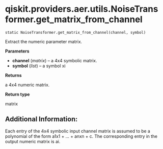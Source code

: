 # qiskit.providers.aer.utils.NoiseTransformer.get\_matrix\_from\_channel

`static NoiseTransformer.get_matrix_from_channel(channel, symbol)`

Extract the numeric parameter matrix.

**Parameters**

*   **channel** (*matrix*) – a 4x4 symbolic matrix.
*   **symbol** (*list*) – a symbol xi

**Returns**

a 4x4 numeric matrix.

**Return type**

matrix

## Additional Information:

Each entry of the 4x4 symbolic input channel matrix is assumed to be a polynomial of the form a1x1 + … + anxn + c. The corresponding entry in the output numeric matrix is ai.
